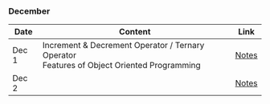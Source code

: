
### December

|Date|Content|Link|
|---|---|---|
|Dec 1| Increment & Decrement Operator / Ternary Operator <br/>Features of Object Oriented Programming |[Notes](/Notes/December/001_Dec1/)|
|Dec 2|  |[Notes](/Notes/December/002_Dec2/)|

